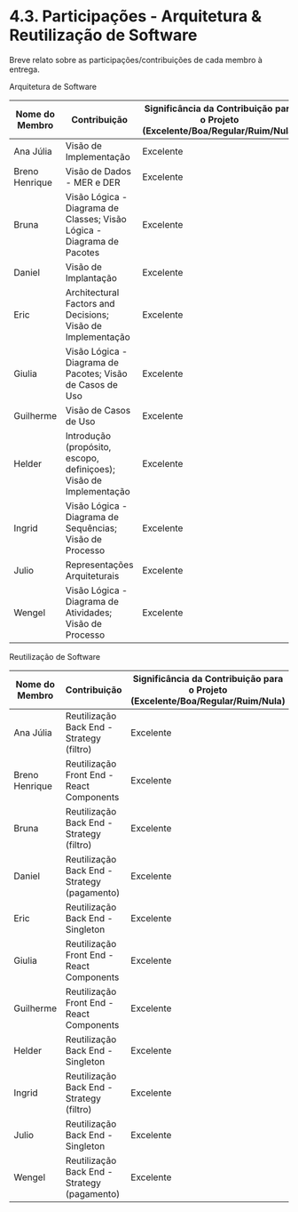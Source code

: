 # 4.3. Participações - Arquitetura & Reutilização de Software

Breve relato sobre as participações/contribuições de cada membro à entrega. 

Arquitetura de Software

|Nome do Membro | Contribuição | Significância da Contribuição para o Projeto (Excelente/Boa/Regular/Ruim/Nula) |
| -- | -- | -- |
| Ana Júlia  | Visão de Implementação | Excelente |
| Breno Henrique  | Visão de Dados - MER e DER | Excelente |
| Bruna  | Visão Lógica - Diagrama de Classes; Visão Lógica - Diagrama de Pacotes | Excelente |
| Daniel  | Visão de Implantação | Excelente |
| Eric  | Architectural Factors and Decisions; Visão de Implementação | Excelente |
| Giulia  | Visão Lógica - Diagrama de Pacotes; Visão de Casos de Uso | Excelente |
| Guilherme  | Visão de Casos de Uso | Excelente |
| Helder  | Introdução (propósito, escopo, definiçoes); Visão de Implementação | Excelente |
| Ingrid  | Visão Lógica - Diagrama de Sequências; Visão de Processo | Excelente |
| Julio  | Representações Arquiteturais | Excelente |
| Wengel  | Visão Lógica - Diagrama de Atividades; Visão de Processo | Excelente |

Reutilização de Software

|Nome do Membro | Contribuição | Significância da Contribuição para o Projeto (Excelente/Boa/Regular/Ruim/Nula) |
| -- | -- | -- |
| Ana Júlia  | Reutilização Back End - Strategy (filtro) | Excelente |
| Breno Henrique  | Reutilização Front End - React Components | Excelente |
| Bruna  | Reutilização Back End - Strategy (filtro) | Excelente |
| Daniel  | Reutilização Back End - Strategy (pagamento) | Excelente |
| Eric  | Reutilização Back End - Singleton | Excelente |
| Giulia  | Reutilização Front End - React Components | Excelente |
| Guilherme  | Reutilização Front End - React Components | Excelente |
| Helder  | Reutilização Back End - Singleton | Excelente |
| Ingrid  | Reutilização Back End - Strategy (filtro) | Excelente |
| Julio  |  Reutilização Back End - Singleton| Excelente |
| Wengel  | Reutilização Back End - Strategy (pagamento) | Excelente |
